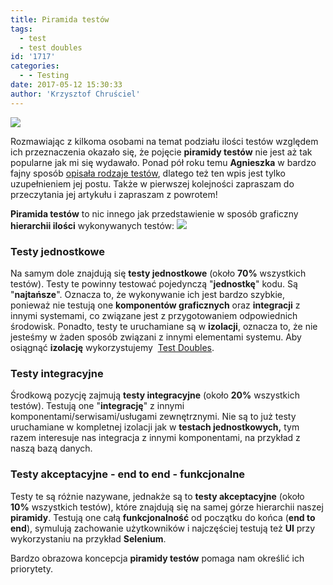 ```yaml
---
title: Piramida testów
tags:
  - test
  - test doubles
id: '1717'
categories:
  - - Testing
date: 2017-05-12 15:30:33
author: 'Krzysztof Chruściel'
---
```


[![](http://codecouple.pl/wp-content/uploads/2017/05/testingLogo.png)](http://codecouple.pl/wp-content/uploads/2017/05/testingLogo.png)

Rozmawiając z kilkoma osobami na temat podziału ilości testów względem ich przeznaczenia okazało się, że pojęcie **piramidy testów** nie jest aż tak popularne jak mi się wydawało. Ponad pół roku temu **Agnieszka** w bardzo fajny sposób [opisała rodzaje testów](http://codecouple.pl/2016/02/17/testy-poziomy-i-typy/), dlatego też ten wpis jest tylko uzupełnieniem jej postu. Także w pierwszej kolejności zapraszam do przeczytania jej artykułu i zapraszam z powrotem!
<!-- more -->
**Piramida testów** to nic innego jak przedstawienie w sposób graficzny **hierarchii ilości** wykonywanych testów: [![](http://codecouple.pl/wp-content/uploads/2017/05/testPyramid.png)](http://codecouple.pl/wp-content/uploads/2017/05/testPyramid.png)

### Testy jednostkowe

Na samym dole znajdują się **testy jednostkowe** (około **70%** wszystkich testów). Testy te powinny testować pojedynczą "**jednostkę**" kodu. Są "**najtańsze**". Oznacza to, że wykonywanie ich jest bardzo szybkie, ponieważ nie testują one **komponentów graficznych** oraz **integracji** z innymi systemami, co związane jest z przygotowaniem odpowiednich środowisk. Ponadto, testy te uruchamiane są w **izolacji**, oznacza to, że nie jesteśmy w żaden sposób związani z innymi elementami systemu. Aby osiągnąć **izolację** wykorzystujemy  [Test Doubles](https://martinfowler.com/bliki/TestDouble.html).

### Testy integracyjne

Środkową pozycję zajmują **testy integracyjne** (około **20%** wszystkich testów). Testują one "**integrację**" z innymi komponentami/serwisami/usługami zewnętrznymi. Nie są to już testy uruchamiane w kompletnej izolacji jak w **testach jednostkowych,** tym razem interesuje nas integracja z innymi komponentami, na przykład z naszą bazą danych.

### Testy akceptacyjne - end to end - funkcjonalne

Testy te są różnie nazywane, jednakże są to **testy akceptacyjne** (około **10%** wszystkich testów), które znajdują się na samej górze hierarchii naszej **piramidy**. Testują one całą **funkcjonalność** od początku do końca (**end to end**), symulują zachowanie użytkowników i najczęściej testują też **UI** przy wykorzystaniu na przykład **Selenium**.

Bardzo obrazowa koncepcja **piramidy testów** pomaga nam określić ich priorytety.